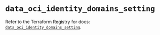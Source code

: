 # `data_oci_identity_domains_setting`

Refer to the Terraform Registry for docs: [`data_oci_identity_domains_setting`](https://registry.terraform.io/providers/hashicorp/oci/7.19.0/docs/data-sources/identity_domains_setting).
